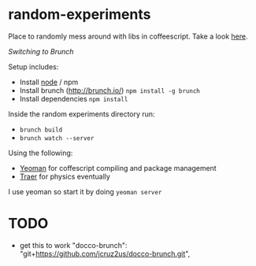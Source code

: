 random-experiments
==================

Place to randomly mess around with libs in coffeescript.
Take a look [here](http://driedtoast.github.com/random-experiments).


*Switching to Brunch*

Setup includes:
* Install [node](http://nodejs.org/) / npm
* Install brunch (http://brunch.io/) `npm install -g brunch`
* Install dependencies `npm install`

Inside the random experiments directory run:
* `brunch build`
* `brunch watch --server`


Using the following:
* [Yeoman](http://yeoman.io/) for coffescript compiling and package management
* [Traer](http://code.google.com/p/traer-js/) for physics eventually


I use yeoman so start it by doing `yeoman server`


# TODO #
* get this to work "docco-brunch": "git+https://github.com/jcruz2us/docco-brunch.git",
